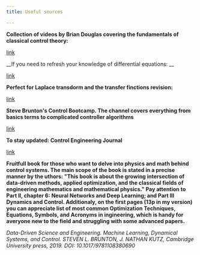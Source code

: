 ```yaml
---
title: Useful sources

---
```



__Collection of videos by Brian Douglas covering the fundamentals of classical control theory:__


[link](https://www.youtube.com/playlist?list=PLUMWjy5jgHK3j74Z5Tq6Tso1fSfVWZC8L)

__If you need to refresh your knowledge of differential equations: __

[link](https://www.khanacademy.org/math/differential-equations#second-order-differential-equations)

__Perfect for Laplace transdorm and the transfer finctions revision:__


[link](https://www.youtube.com/watch?v=0mnTByVKqLM)

__Steve Brunton's Control Bootcamp. The channel covers everything from basics terms to complicated controller algorithms__

[link](https://www.youtube.com/watch?v=Pi7l8mMjYVE&list=PLMrJAkhIeNNR20Mz-VpzgfQs5zrYi085m)

__To stay updated:  Control Engineering Journal__

[link](https://www.controleng.com/)


__Fruitfull book for those who want to delve into physics and math behind control systems. The main scope of the book is stated in a precise manner by the uthors: "This book is about the growing intersection of data-driven methods, applied optimization, and the classical fields of engineering mathematics and mathematical physics."
Pay attention to Part II, chapter 6: Neural Networks and Deep Learning; and Part III Dynamics and Control. Additionaly, on the first pages (13p in my version) you can appreciate list of most common Optimization Techniques, Equations, Symbols, and Acronyms in ingineering, which is handy for averyone new to the field and struggling with some advanced papers.__

_Data-Driven Science and Engineering. Machine Learning, Dynamical Systems, and Control. STEVEN L. BRUNTON, J. NATHAN KUTZ,
Cambridge University press, 2019. DOI: 10.1017/9781108380690_
